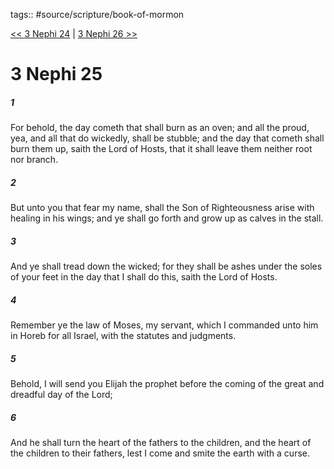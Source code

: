 tags:: #source/scripture/book-of-mormon

[<< 3 Nephi 24](source/scripture/book-of-mormon/11_3_Nephi/3_Nephi_24.md) | [3 Nephi 26 >>](source/scripture/book-of-mormon/11_3_Nephi/3_Nephi_26.md)

# 3 Nephi 25

##### 1

For behold, the day cometh that shall burn as an oven; and all the proud, yea, and all that do wickedly, shall be stubble; and the day that cometh shall burn them up, saith the Lord of Hosts, that it shall leave them neither root nor branch.

##### 2

But unto you that fear my name, shall the Son of Righteousness arise with healing in his wings; and ye shall go forth and grow up as calves in the stall.

##### 3

And ye shall tread down the wicked; for they shall be ashes under the soles of your feet in the day that I shall do this, saith the Lord of Hosts.

##### 4

Remember ye the law of Moses, my servant, which I commanded unto him in Horeb for all Israel, with the statutes and judgments.

##### 5

Behold, I will send you Elijah the prophet before the coming of the great and dreadful day of the Lord;

##### 6

And he shall turn the heart of the fathers to the children, and the heart of the children to their fathers, lest I come and smite the earth with a curse.
